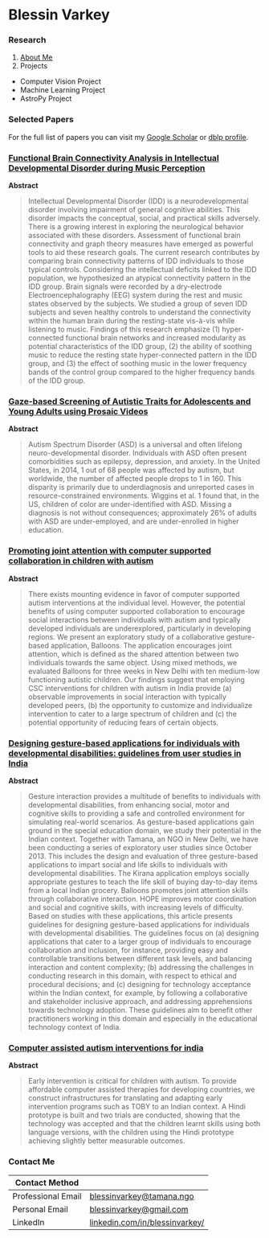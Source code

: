 # Blessin Varkey
### Research

1. [About Me](https://blessinvarkey.github.io/)
2. Projects
  - Computer Vision Project 
  - Machine Learning Project
  - AstroPy Project

### Selected Papers
For the full list of papers you can visit my [Google Scholar](https://scholar.google.co.in/citations?user=LyH1LVAAAAAJ&hl=en) or [dblp profile](https://dblp.org/pid/176/4218.html). 

### [Functional Brain Connectivity Analysis in Intellectual Developmental Disorder during Music Perception](https://ieeexplore.ieee.org/abstract/document/9201163/)

**Abstract**

> Intellectual Developmental Disorder (IDD) is a neurodevelopmental disorder involving impairment of general cognitive abilities. This disorder impacts the conceptual, social, and practical skills adversely. There is a growing interest in exploring the neurological behavior associated with these disorders. Assessment of functional brain connectivity and graph theory measures have emerged as powerful tools to aid these research goals. The current research contributes by comparing brain connectivity patterns of IDD individuals to those typical controls. Considering the intellectual deficits linked to the IDD population, we hypothesized an atypical connectivity pattern in the IDD group. Brain signals were recorded by a dry-electrode Electroencephalography (EEG) system during the rest and music states observed by the subjects. We studied a group of seven IDD subjects and seven healthy controls to understand the connectivity within the human brain during the resting-state vis-à-vis while listening to music. Findings of this research emphasize (1) hyper-connected functional brain networks and increased modularity as potential characteristics of the IDD group, (2) the ability of soothing music to reduce the resting state hyper-connected pattern in the IDD group, and (3) the effect of soothing music in the lower frequency bands of the control group compared to the higher frequency bands of the IDD group. 

### [Gaze-based Screening of Autistic Traits for Adolescents and Young Adults using Prosaic Videos](https://dl.acm.org/doi/abs/10.1145/3378393.3402242)

**Abstract**

> Autism Spectrum Disorder (ASD) is a universal and often lifelong neuro-developmental disorder. Individuals with ASD often present comorbidities such as epilepsy, depression, and anxiety. In the United States, in 2014, 1 out of 68 people was affected by autism, but worldwide, the number of affected people drops to 1 in 160. This disparity is primarily due to underdiagnosis and unreported cases in resource-constrained environments. Wiggins et al. 1 found that, in the US, children of color are under-identified with ASD. Missing a diagnosis is not without consequences; approximately 26% of adults with ASD are under-employed, and are under-enrolled in higher education.

### [Promoting joint attention with computer supported collaboration in children with autism](https://dl.acm.org/doi/abs/10.1145/2982142.2982166)

**Abstract**

> There exists mounting evidence in favor of computer supported autism interventions at the individual level. However, the potential benefits of using computer supported collaboration to encourage social interactions between individuals with autism and typically developed individuals are underexplored, particularly in developing regions. We present an exploratory study of a collaborative gesture-based application, Balloons. The application encourages joint attention, which is defined as the shared attention between two individuals towards the same object. Using mixed methods, we evaluated Balloons for three weeks in New Delhi with ten medium-low functioning autistic children. Our findings suggest that employing CSC interventions for children with autism in India provide (a) observable improvements in social interaction with typically developed peers, (b) the opportunity to customize and individualize intervention to cater to a large spectrum of children and (c) the potential opportunity of reducing fears of certain objects.

### [Designing gesture-based applications for individuals with developmental disabilities: guidelines from user studies in India](https://dl.acm.org/doi/abs/10.1145/3161710)

**Abstract**

> Gesture interaction provides a multitude of benefits to individuals with developmental disabilities, from enhancing social, motor and cognitive skills to providing a safe and controlled environment for simulating real-world scenarios. As gesture-based applications gain ground in the special education domain, we study their potential in the Indian context. Together with Tamana, an NGO in New Delhi, we have been conducting a series of exploratory user studies since October 2013. This includes the design and evaluation of three gesture-based applications to impart social and life skills to individuals with developmental disabilities. The Kirana application employs socially appropriate gestures to teach the life skill of buying day-to-day items from a local Indian grocery. Balloons promotes joint attention skills through collaborative interaction. HOPE improves motor coordination and social and cognitive skills, with increasing levels of difficulty. Based on studies with these applications, this article presents guidelines for designing gesture-based applications for individuals with developmental disabilities. The guidelines focus on (a) designing applications that cater to a larger group of individuals to encourage collaboration and inclusion, for instance, providing easy and controllable transitions between different task levels, and balancing interaction and content complexity; (b) addressing the challenges in conducting research in this domain, with respect to ethical and procedural decisions; and (c) designing for technology acceptance within the Indian context, for example, by following a collaborative and stakeholder inclusive approach, and addressing apprehensions towards technology adoption. These guidelines aim to benefit other practitioners working in this domain and especially in the educational technology context of India.


### [Computer assisted autism interventions for india](https://dl.acm.org/doi/abs/10.1145/3010915.3011007)

**Abstract**

> Early intervention is critical for children with autism. To provide affordable computer assisted therapies for developing countries, we construct infrastructures for translating and adapting early intervention programs such as TOBY to an Indian context. A Hindi prototype is built and two trials are conducted, showing that the technology was accepted and that the children learnt skills using both language versions, with the children using the Hindi prototype achieving slightly better measurable outcomes.


### Contact Me

| Contact Method |  |
| --- | --- |
| Professional Email | blessinvarkey@tamana.ngo |
| Personal Email | blessinvarkey@gmail.com |
| LinkedIn | [linkedin.com/in/blessinvarkey/](https://www.linkedin.com/in/blessinvarkey/) |
